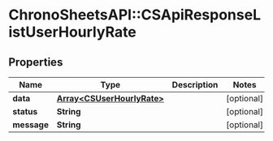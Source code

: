 # ChronoSheetsAPI::CSApiResponseListUserHourlyRate

## Properties
Name | Type | Description | Notes
------------ | ------------- | ------------- | -------------
**data** | [**Array&lt;CSUserHourlyRate&gt;**](CSUserHourlyRate.md) |  | [optional] 
**status** | **String** |  | [optional] 
**message** | **String** |  | [optional] 


